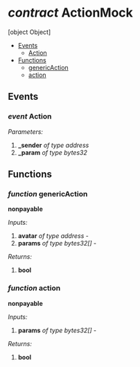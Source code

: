 # *contract* ActionMock
[object Object]

- [Events](#events)
    - [Action](#event-Action)
- [Functions](#functions)
    - [genericAction](#function-genericAction)
    - [action](#function-action)

## Events
### *event* Action
*Parameters:*
1. **_sender** *of type address*
2. **_param** *of type bytes32*

## Functions
### *function* genericAction

**nonpayable**




*Inputs:*
1. **avatar** *of type address* - 
2. **params** *of type bytes32[]* - 

*Returns:*
1. **bool**

### *function* action

**nonpayable**




*Inputs:*
1. **params** *of type bytes32[]* - 

*Returns:*
1. **bool**

